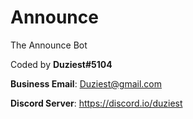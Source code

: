 # Announce
The Announce Bot

Coded by **Duziest#5104**

**Business Email**: Duziest@gmail.com

**Discord Server**: https://discord.io/duziest
